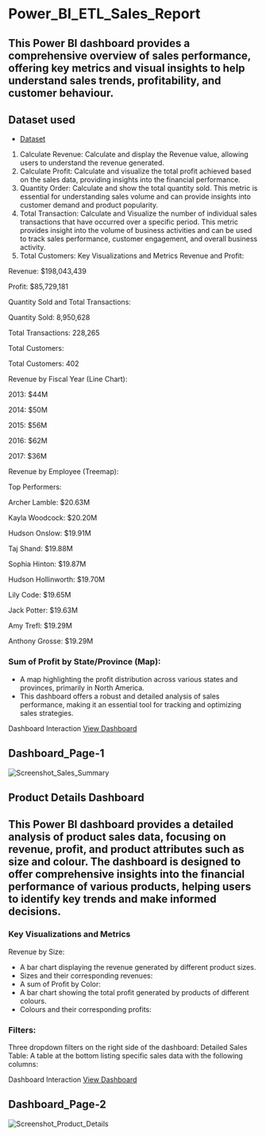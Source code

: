 # Power_BI_ETL_Sales_Report
## This Power BI dashboard provides a comprehensive overview of sales performance, offering key metrics and visual insights to help understand sales trends, profitability, and customer behaviour.

## Dataset used
- <a href="https://github.com/Abhinautiyal007/Power-BI-Sales-Report/blob/main/World%20Wide%20Importer.zip">Dataset</a>

1. Calculate Revenue: Calculate and display the Revenue value, allowing users to understand the revenue generated.
2. Calculate Profit: Calculate and visualize the total profit achieved based on the sales data, providing insights into the financial performance.
3. Quantity Order: Calculate and show the total quantity sold. This metric is essential for understanding sales volume and can provide insights into customer demand and product popularity.
4. Total Transaction: Calculate and Visualize the number of individual sales transactions that have occurred over a specific period. This metric provides insight into the volume of business activities and can be used to track sales performance, customer engagement, and overall business activity.
5. Total Customers: 
Key Visualizations and Metrics
Revenue and Profit:

Revenue: $198,043,439

Profit: $85,729,181

Quantity Sold and Total Transactions:

Quantity Sold: 8,950,628

Total Transactions: 228,265

Total Customers:

Total Customers: 402

Revenue by Fiscal Year (Line Chart):

2013: $44M

2014: $50M

2015: $56M

2016: $62M

2017: $36M

Revenue by Employee (Treemap):

Top Performers:

Archer Lamble: $20.63M

Kayla Woodcock: $20.20M

Hudson Onslow: $19.91M

Taj Shand: $19.88M

Sophia Hinton: $19.87M

Hudson Hollinworth: $19.70M

Lily Code: $19.65M

Jack Potter: $19.63M

Amy Trefl: $19.29M

Anthony Grosse: $19.29M

### Sum of Profit by State/Province (Map):

- A map highlighting the profit distribution across various states and provinces, primarily in North America.
- This dashboard offers a robust and detailed analysis of sales performance, making it an essential tool for tracking and optimizing sales strategies.

Dashboard Interaction <a href="https://github.com/Abhinautiyal007/Power-BI-Sales-Report/blob/main/Screenshot_Sales_Summary.png">View Dashboard</a>
## Dashboard_Page-1
![Screenshot_Sales_Summary](https://github.com/user-attachments/assets/1d30e256-5fc2-4cdb-8ca1-e53d7cefa287)

## Product Details Dashboard
## This Power BI dashboard provides a detailed analysis of product sales data, focusing on revenue, profit, and product attributes such as size and colour. The dashboard is designed to offer comprehensive insights into the financial performance of various products, helping users to identify key trends and make informed decisions.

### Key Visualizations and Metrics
Revenue by Size:
- A bar chart displaying the revenue generated by different product sizes.
- Sizes and their corresponding revenues:
- A sum of Profit by Color:
- A bar chart showing the total profit generated by products of different colours.
- Colours and their corresponding profits:

### Filters:
Three dropdown filters on the right side of the dashboard:
Detailed Sales Table:
A table at the bottom listing specific sales data with the following columns:

Dashboard Interaction <a href="https://github.com/Abhinautiyal007/Power-BI-Sales-Report/blob/main/Screenshot_Product_Details.png">View Dashboard</a>
## Dashboard_Page-2
![Screenshot_Product_Details](https://github.com/user-attachments/assets/6e705b7a-3634-4ff1-bbd4-da986ef9dc59)
